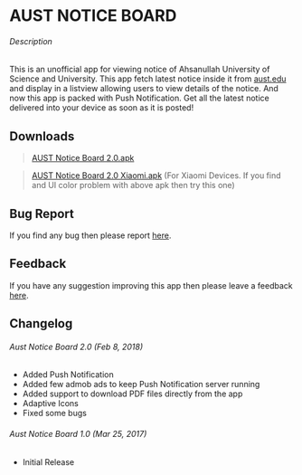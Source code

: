 # AUST NOTICE BOARD

###### Description
This is an unofficial app for viewing notice of Ahsanullah University of Science and University. This app fetch latest notice inside it from [aust.edu](http://www.aust.edu/news_events.htm) and display in a listview allowing users to view details of the notice. And now this app is packed with Push Notification. Get all the latest notice delivered into your device as soon as it is posted!

## Downloads
> [AUST Notice Board 2.0.apk](https://github.com/igeniusarnob/aust-notice-board/raw/master/app/release/Aust%20Notice%20Board%202.0%20Final.apk)

> [AUST Notice Board 2.0 Xiaomi.apk](https://github.com/igeniusarnob/aust-notice-board/raw/master/app/release/Aust%20Notice%20Board%202.0%20Final%20Xiaomi.apk) (For Xiaomi Devices. If you find and UI color problem with above apk then try this one)

## Bug Report
If you find any bug then please report [here](#).

## Feedback
If you have any suggestion improving this app then please leave a feedback [here](#).

## Changelog

###### Aust Notice Board 2.0 (Feb 8, 2018)
- Added Push Notification 
- Added few admob ads to keep Push Notification server running
- Added support to download PDF files directly from the app
- Adaptive Icons
- Fixed some bugs

###### Aust Notice Board 1.0 (Mar 25, 2017)
- Initial Release
